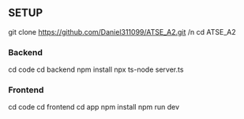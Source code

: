 ## SETUP
git clone https://github.com/Daniel311099/ATSE_A2.git /n
cd ATSE_A2

### Backend
cd code
cd backend
npm install
npx ts-node server.ts

### Frontend
cd code
cd frontend
cd app
npm install
npm run dev
